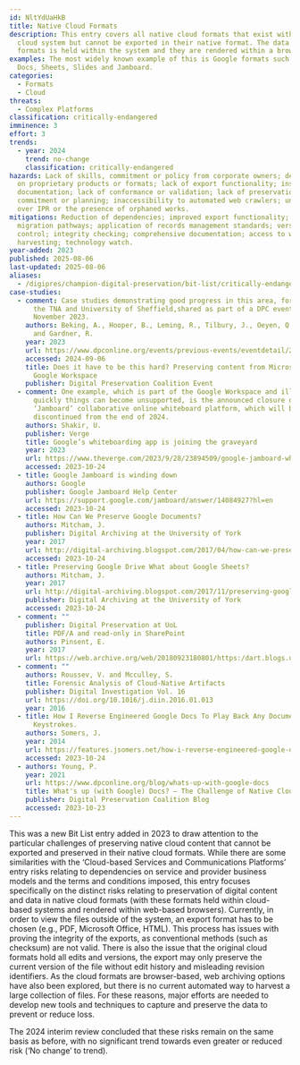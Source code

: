 ```yaml
---
id: NltYdUaHkB
title: Native Cloud Formats
description: This entry covers all native cloud formats that exist within a
  cloud system but cannot be exported in their native format. The data for these
  formats is held within the system and they are rendered within a browser.
examples: The most widely known example of this is Google formats such as Google
  Docs, Sheets, Slides and Jamboard.
categories:
  - Formats
  - Cloud
threats:
  - Complex Platforms
classification: critically-endangered
imminence: 3
effort: 3
trends:
  - year: 2024
    trend: no-change
    classification: critically-endangered
hazards: Lack of skills, commitment or policy from corporate owners; dependence
  on proprietary products or formats; lack of export functionality; insufficient
  documentation; lack of conformance or validation; lack of preservation
  commitment or planning; inaccessibility to automated web crawlers; uncertainty
  over IPR or the presence of orphaned works.
mitigations: Reduction of dependencies; improved export functionality; clear
  migration pathways; application of records management standards; version
  control; integrity checking; comprehensive documentation; access to web
  harvesting; technology watch.
year-added: 2023
published: 2025-08-06
last-updated: 2025-08-06
aliases:
  - /digipres/champion-digital-preservation/bit-list/critically-endangered/bitlist-native-cloud-formats
case-studies:
  - comment: Case studies demonstrating good progress in this area, for example from
      the TNA and University of Sheffield,shared as part of a DPC event on 14th
      November 2023.
    authors: Beking, A., Hooper, B., Leming, R., Tilbury, J., Oeyen, Q., Young, P.
      and Gardner, R.
    year: 2023
    url: https://www.dpconline.org/events/previous-events/eventdetail/221/-/does-it-have-to-be-this-hard-preserving-content-from-microsoft-365-and-google-workspace
    accessed: 2024-09-06
    title: Does it have to be this hard? Preserving content from Microsoft 365 and
      Google Workspace
    publisher: Digital Preservation Coalition Event
  - comment: One example, which is part of the Google Workspace and illustrates how
      quickly things can become unsupported, is the announced closure of the
      ‘Jamboard’ collaborative online whiteboard platform, which will be
      discontinued from the end of 2024.
    authors: Shakir, U.
    publisher: Verge
    title: Google’s whiteboarding app is joining the graveyard
    year: 2023
    url: https://www.theverge.com/2023/9/28/23894509/google-jamboard-whiteboarding-app-graveyard
    accessed: 2023-10-24
  - title: Google Jamboard is winding down
    authors: Google
    publisher: Google Jamboard Help Center
    url: https://support.google.com/jamboard/answer/14084927?hl=en
    accessed: 2023-10-24
  - title: How Can We Preserve Google Documents?
    authors: Mitcham, J.
    publisher: Digital Archiving at the University of York
    year: 2017
    url: http://digital-archiving.blogspot.com/2017/04/how-can-we-preserve-google-documents_35.html
    accessed: 2023-10-24
  - title: Preserving Google Drive What about Google Sheets?
    authors: Mitcham, J.
    year: 2017
    url: http://digital-archiving.blogspot.com/2017/11/preserving-google-drive-what-about_64.html
    publisher: Digital Archiving at the University of York
    accessed: 2023-10-24
  - comment: ""
    publisher: Digital Preservation at UoL
    title: PDF/A and read-only in SharePoint
    authors: Pinsent, E.
    year: 2017
    url: https://web.archive.org/web/20180923180801/https:/dart.blogs.ulcc.ac.uk/
  - comment: ""
    authors: Roussev, V. and Mcculley, S.
    title: Forensic Analysis of Cloud-Native Artifacts
    publisher: Digital Investigation Vol. 16
    url: https://doi.org/10.1016/j.diin.2016.01.013
    year: 2016
  - title: How I Reverse Engineered Google Docs To Play Back Any Document’s
      Keystrokes.
    authors: Somers, J.
    year: 2014
    url: https://features.jsomers.net/how-i-reverse-engineered-google-docs/
    accessed: 2023-10-24
  - authors: Young, P.
    year: 2021
    url: https://www.dpconline.org/blog/whats-up-with-google-docs
    title: What's up (with Google) Docs? – The Challenge of Native Cloud Formats
    publisher: Digital Preservation Coalition Blog
    accessed: 2023-10-23
---
```

This was a new Bit List entry added in 2023 to draw attention to the particular challenges of preserving native cloud content that cannot be exported and preserved in their native cloud formats. While there are some similarities with the ‘Cloud-based Services and Communications Platforms’ entry risks relating to dependencies on service and provider business models and the terms and conditions imposed, this entry focuses specifically on the distinct risks relating to preservation of digital content and data in native cloud formats (with these formats held within cloud-based systems and rendered within web-based browsers). Currently, in order to view the files outside of the system, an export format has to be chosen (e.g., PDF, Microsoft Office, HTML). This process has issues with proving the integrity of the exports, as conventional methods (such as checksum) are not valid. There is also the issue that the original cloud formats hold all edits and versions, the export may only preserve the current version of the file without edit history and misleading revision identifiers. As the cloud formats are browser-based, web archiving options have also been explored, but there is no current automated way to harvest a large collection of files. For these reasons, major efforts are needed to develop new tools and techniques to capture and preserve the data to prevent or reduce loss.

The 2024 interim review concluded that these risks remain on the same basis as before, with no significant trend towards even greater or reduced risk (‘No change’ to trend).
